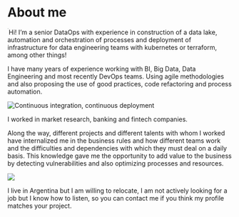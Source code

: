 
# About me

<img src="../assets/images/20210608_105112.jpg" alt="Max" style="zoom:6%;" align="left" class="circle">

Hi! 
I’m a senior DataOps with experience in construction of a data lake, automation and orchestration of processes and deployment of infrastructure for data engineering teams with kubernetes or terraform, among other things!

I have many years of experience working with BI, Big Data, Data Engineering and most recently DevOps teams.
Using agile methodologies and also proposing the use of good practices, code refactoring and process automation.

![Continuous integration, continuous deployment](../assets/images/cicd.png#center)

I worked in market research, banking and fintech companies.

Along the way, different projects and different talents with whom I worked have internalized me in the business rules and how different teams work and the difficulties and dependencies with which they must deal on a daily basis.
This knowledge gave me the opportunity to add value to the business by detecting vulnerabilities and also optimizing processes and resources.

![](../assets/images/super-team.jpeg#center#width=400px)

I live in Argentina but I am willing to relocate, I am not actively looking for a job but I know how to listen, so you can contact me if you think my profile matches your project.
